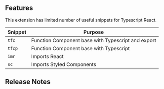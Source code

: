 ## Features

This extension has limited number of useful snippets for Typescript React.

| Snippet | Purpose                                            |
| ------- | -------------------------------------------------- |
| `tfc`   | Function Component base with Typescript and export |
| `tfcp`  | Function Component base with Typescript            |
| `imr`   | Imports React                                      |
| `sc`    | Imports Styled Components                          |

## Release Notes
